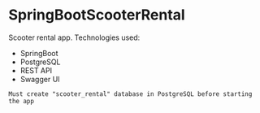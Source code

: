 # SpringBootScooterRental
Scooter rental app. Technologies used:
* SpringBoot
* PostgreSQL 
* REST API 
* Swagger UI

```
Must create "scooter_rental" database in PostgreSQL before starting the app
```